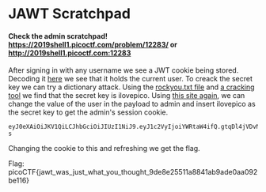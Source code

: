 # JAWT Scratchpad
#### Check the admin scratchpad! https://2019shell1.picoctf.com/problem/12283/ or http://2019shell1.picoctf.com:12283

After signing in with any username we see a JWT cookie being stored. Decoding it [here](https://jwt.io/) we see that it holds the current user.
To creack the secret key we can try a dictionary attack. Using the [rockyou.txt file](https://github.com/brannondorsey/naive-hashcat/releases/download/data/rockyou.txt)
and [a cracking tool](https://github.com/ticarpi/jwt_tool) we find that the secret key is ilovepico. Using [this site again](https://jwt.io), we can 
change the value of the user in the payload to admin and insert ilovepico as the secret key to get the admin's session cookie. 
```
eyJ0eXAiOiJKV1QiLCJhbGciOiJIUzI1NiJ9.eyJ1c2VyIjoiYWRtaW4ifQ.gtqDl4jVDvNbEe_JYEZTN19Vx6X9NNZtRVbKPBkhO-s
```
Changing the cookie to this and refreshing we get the flag.

Flag: picoCTF{jawt_was_just_what_you_thought_9de8e25511a8841ab9ade0aa092be116}
